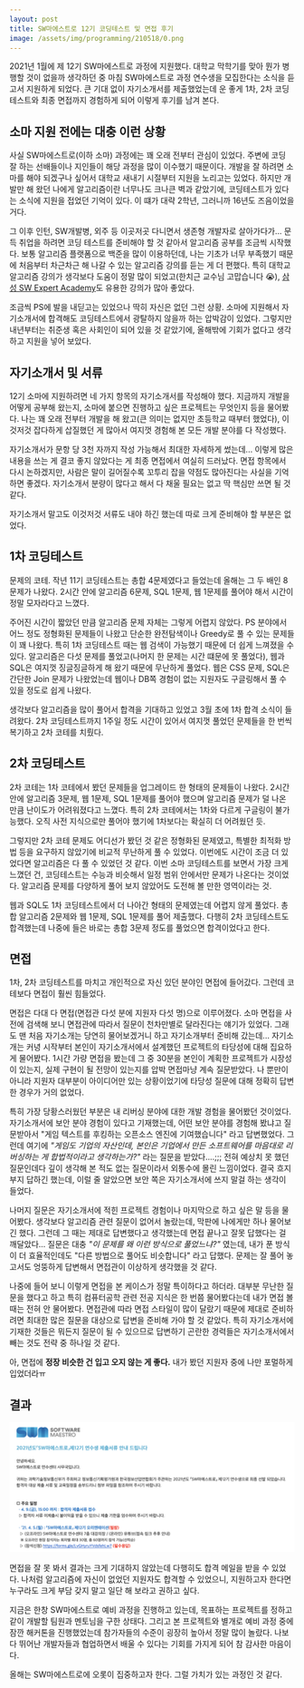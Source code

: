 ```yaml
---
layout: post
title: SW마에스트로 12기 코딩테스트 및 면접 후기
image: /assets/img/programming/210518/0.png
---
```


2021년 1월에 제 12기 SW마에스트로 과정에 지원했다.
대학교 막학기를 맞아 뭔가 병행할 것이 없을까 생각하던 중 마침 SW마에스트로 과정 연수생을 모집한다는 소식을 듣고서 지원하게 되었다.
큰 기대 없이 자기소개서를 제출했었는데 운 좋게 1차, 2차 코딩테스트와 최종 면접까지 경험하게 되어 이렇게 후기를 남겨 본다.

## 소마 지원 전에는 대충 이런 상황

사실 SW마에스트로(이하 소마) 과정에는 꽤 오래 전부터 관심이 있었다.
주변에 코딩 잘 하는 선배들이나 지인들이 해당 과정을 많이 이수했기 때문이다.
개발을 잘 하려면 소마를 해야 되겠구나 싶어서 대학교 새내기 시절부터 지원을 노리고는 있었다.
하지만 개발만 해 왔던 나에게 알고리즘이란 너무나도 크나큰 벽과 같았기에, 코딩테스트가 있다는 소식에 지원을 접었던 기억이 있다.
이 떄가 대략 2학년, 그러니까 16년도 즈음이었을 거다.

그 이후 인턴, SW개발병, 외주 등 이곳저곳 다니면서 생존형 개발자로 살아가다가...
문득 취업을 하려면 코딩 테스트를 준비해야 할 것 같아서 알고리즘 공부를 조금씩 시작했다.
보통 알고리즘 플랫폼으로 백준을 많이 이용하던데, 나는 기초가 너무 부족했기 때문에 처음부터 차근차근 해 나갈 수 있는 알고리즘 강의를 듣는 게 더 편했다.
특히 대학교 알고리즘 강의가 생각보다 도움이 정말 많이 되었고(한치근 교수님 고맙습니다 😭), [삼성 SW Expert Academy](https://swexpertacademy.com/)도 유용한 강의가 많아 좋았다.

조금씩 PS에 발을 내딛고는 있었으나 딱히 자신은 없던 그런 상황.
소마에 지원해서 자기소개서에 합격해도 코딩테스트에서 광탈하지 않을까 하는 압박감이 있었다.
그렇지만 내년부터는 취준생 혹은 사회인이 되어 있을 것 같았기에, 올해밖에 기회가 없다고 생각하고 지원을 넣어 보았다.

## 자기소개서 및 서류

12기 소마에 지원하려면 네 가지 항목의 자기소개서를 작성해야 했다.
지금까지 개발을 어떻게 공부해 왔는지, 소마에 붙으면 진행하고 싶은 프로젝트는 무엇인지 등을 물어봤다.
나는 꽤 오래 전부터 개발을 해 왔고(큰 의미는 없지만 초등학교 때부터 했었다), 이것저것 잡다하게 삽질했던 게 많아서 여지껏 경험해 본 모든 개발 분야를 다 작성했다.

자기소개서가 문항 당 3천 자까지 작성 가능해서 최대한 자세하게 썼는데... 이렇게 많은 내용을 쓰는 게 결코 좋지 않았다는 게 최종 면접에서 여실히 드러났다.
면접 항목에서 다시 논하겠지만, 사람은 말이 길어질수록 꼬투리 잡을 약점도 많아진다는 사실을 기억하면 좋겠다.
자기소개서 분량이 많다고 해서 다 채울 필요는 없고 딱 핵심만 쓰면 될 것 같다.

자기소개서 말고도 이것저것 서류도 내야 하긴 했는데 따로 크게 준비해야 할 부분은 없었다.

## 1차 코딩테스트

문제의 코테.
작년 11기 코딩테스트는 총합 4문제였다고 들었는데 올해는 그 두 배인 8문제가 나왔다.
2시간 안에 알고리즘 6문제, SQL 1문제, 웹 1문제를 풀어야 해서 시간이 정말 모자라다고 느꼈다.

주어진 시간이 짧았던 만큼 알고리즘 문제 자체는 그렇게 어렵지 않았다.
PS 분야에서 어느 정도 정형화된 문제들이 나왔고 단순한 완전탐색이나 Greedy로 풀 수 있는 문제들이 꽤 나왔다.
특히 1차 코딩테스트 때는 웹 검색이 가능했기 때문에 더 쉽게 느껴졌을 수 있다.
알고리즘은 다섯 문제를 풀었고(나머지 한 문제는 시간 떄문에 못 풀었다), 웹과 SQL은 여지껏 징글징글하게 해 왔기 때문에 무난하게 풀었다.
웹은 CSS 문제, SQL은 간단한 Join 문제가 나왔었는데 웹이나 DB쪽 경험이 없는 지원자도 구글링해서 풀 수 있을 정도로 쉽게 나왔다.

생각보다 알고리즘을 많이 풀어서 합격을 기대하고 있었고 3월 초에 1차 합격 소식이 들려왔다.
2차 코딩테스트까지 1주일 정도 시간이 있어서 여지껏 풀었던 문제들을 한 번씩 복기하고 2차 코테를 치뤘다. 

## 2차 코딩테스트

2차 코테는 1차 코테에서 봤던 문제들을 업그레이드 한 형태의 문제들이 나왔다.
2시간 안에 알고리즘 3문제, 웹 1문제, SQL 1문제를 풀어야 했으며 알고리즘 문제가 덜 나온 만큼 난이도가 어려워졌다고 느꼈다. 
특히 2차 코테에서는 1차와 다르게 구글링이 불가능했다. 오직 사전 지식으로만 풀어야 했기에 1차보다는 확실히 더 어려웠던 듯.

그렇지만 2차 코테 문제도 어디선가 봤던 것 같은 정형화된 문제였고, 특별한 최적화 방법 등을 요구하지 않았기에 비교적 무난하게 풀 수 있었다.
이번에도 시간이 조금 더 있었다면 알고리즘은 다 풀 수 있었던 것 같다.
이번 소마 코딩테스트를 보면서 가장 크게 느꼈던 건, 코딩테스트는 수능과 비슷해서 일정 범위 안에서만 문제가 나온다는 것이었다.
알고리즘 문제를 다양하게 풀어 보지 않았어도 도전해 볼 만한 영역이라는 것.

웹과 SQL도 1차 코딩테스트에서 더 나아간 형태의 문제였는데 어렵지 않게 풀었다.
총합 알고리즘 2문제와 웹 1문제, SQL 1문제를 풀어 제출했다.
다행히 2차 코딩테스트도 합격했는데 나중에 들은 바로는 총합 3문제 정도를 풀었으면 합격이었다고 한다.

## 면접

1차, 2차 코딩테스트를 마치고 개인적으로 자신 있던 분야인 면접에 들어갔다. 그런데 코테보다 면접이 훨씬 힘들었다. 

면접은 다대 다 면접(면접관 다섯 분에 지원자 다섯 명)으로 이루어졌다.
소마 면접을 사전에 검색해 보니 면접관에 따라서 질문이 천차만별로 달라진다는 얘기가 있었다.
그래도 맨 처음 자기소개는 당연히 물어보겠거니 하고 자기소개부터 준비해 갔는데... 자기소개는 커녕 시작부터 본인이 자기소개서에서 설계했던 프로젝트의 타당성에 대해 집요하게 물어봤다.
1시간 가량 면접을 봤는데 그 중 30분을 본인이 계획한 프로젝트가 시장성이 있는지, 실제 구현이 될 전망이 있는지를 압박 면접마냥 계속 질문받았다.
나 뿐만이 아니라 지원자 대부분이 아이디어만 있는 상황이었기에 타당성 질문에 대해 정확히 답변한 경우가 거의 없었다.

특히 가장 당황스러웠던 부분은 내 리버싱 분야에 대한 개발 경험을 물어봤던 것이었다.
자기소개서에 보안 분야 경험이 있다고 기재했는데, 어떤 보안 분야를 경험해 봤냐고 질문받아서 "게임 텍스트를 후킹하는 오픈소스 엔진에 기여했습니다" 라고 답변했었다.
그런데 여기에 _"게임도 기업의 자산인데, 본인은 기업에서 만든 소프트웨어를 마음대로 리버싱하는 게 합법적이라고 생각하는가?"_ 라는 질문을 받았다....;;;
전혀 예상치 못 했던 질문인데다 깊이 생각해 본 적도 없는 질문이라서 외통수에 몰린 느낌이었다.
결국 흐지부지 답하긴 했는데, 이럴 줄 알았으면 보안 쪽은 자기소개서에 쓰지 말걸 하는 생각이 들었다. 

나머지 질문은 자기소개서에 적힌 프로젝트 경험이나 마지막으로 하고 싶은 말 등을 물어봤다.
생각보다 알고리즘 관련 질문이 없어서 놀랐는데, 막판에 나에게만 하나 물어보긴 했다. 그런데 그 때는 제대로 답변했다고 생각했는데 면접 끝나고 잘못 답했다는 걸 깨달았다...
질문은 대충 _"이 문제를 왜 이런 방식으로 풀었느냐?"_ 였는데, 내가 푼 방식이 더 효율적인데도 "다른 방법으로 풀어도 비슷합니다" 라고 답했다.
문제는 잘 풀어 놓고서도 엉뚱하게 답변해서 면접관이 이상하게 생각했을 것 같다.

나중에 들어 보니 이렇게 면접을 본 케이스가 정말 특이하다고 하더라.
대부분 무난한 질문을 했다고 하고 특히 컴퓨터공학 관련 전공 지식은 한 번쯤 물어봤다는데 내가 면접 볼 때는 전혀 안 물어봤다.
면접관에 따라 면접 스타일이 많이 달랐기 때문에 제대로 준비하려면 최대한 많은 질문을 대상으로 답변을 준비해 가야 할 것 같았다.
특히 자기소개서에 기재한 것들은 뭐든지 질문이 될 수 있으므로 답변하기 곤란한 경력들은 자기소개서에서 빼는 것도 전략 중 하나일 것 같다.

아, 면접에 **정장 비슷한 건 입고 오지 않는 게 좋다.** 내가 봤던 지원자 중에 나만 포멀하게 입었더라ㅠ

## 결과

![1](/assets/img/programming/210518/1.png)

면접을 잘 못 봐서 결과는 크게 기대하지 않았는데 다행히도 합격 메일을 받을 수 있었다.
나처럼 알고리즘에 자신이 없었던 지원자도 합격할 수 있었으니, 지원하고자 한다면 누구라도 크게 부담 갖지 말고 일단 해 보라고 권하고 싶다.

지금은 한창 SW마에스트로 예비 과정을 진행하고 있는데, 목표하는 프로젝트를 정하고 같이 개발할 팀원과 멘토님을 구한 상태다.
그리고 본 프로젝트와 별개로 예비 과정 중에 잠깐 해커톤을 진행했었는데 참가자들의 수준이 굉장히 높아서 정말 많이 놀랐다.
나보다 뛰어난 개발자들과 협업하면서 배울 수 있다는 기회를 가지게 되어 참 감사한 마음이다.

올해는 SW마에스트로에 오롯이 집중하고자 한다. 그럴 가치가 있는 과정인 것 같다.
